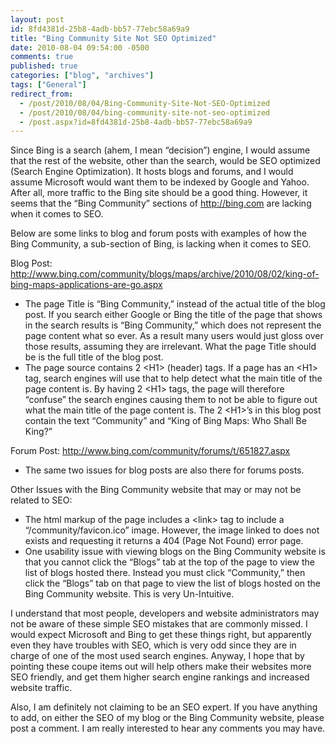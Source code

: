 ```yaml
---
layout: post
id: 8fd4381d-25b8-4adb-bb57-77ebc58a69a9
title: "Bing Community Site Not SEO Optimized"
date: 2010-08-04 09:54:00 -0500
comments: true
published: true
categories: ["blog", "archives"]
tags: ["General"]
redirect_from: 
  - /post/2010/08/04/Bing-Community-Site-Not-SEO-Optimized
  - /post/2010/08/04/bing-community-site-not-seo-optimized
  - /post.aspx?id=8fd4381d-25b8-4adb-bb57-77ebc58a69a9
---
```

<!-- more -->
<p>Since Bing is a search (ahem, I mean &ldquo;decision&rdquo;) engine, I would assume that the rest of the website, other than the search, would be SEO optimized (Search Engine Optimization). It hosts blogs and forums, and I would assume Microsoft would want them to be indexed by Google and Yahoo. After all, more traffic to the Bing site should be a good thing. However, it seems that the &ldquo;Bing Community&rdquo; sections of <a href="http://bing.com">http://bing.com</a> are lacking when it comes to SEO.</p>
<p>Below are some links to blog and forum posts with examples of how the Bing Community, a sub-section of Bing, is lacking when it comes to SEO.</p>
<p>Blog Post: <a title="http://www.bing.com/community/blogs/maps/archive/2010/08/02/king-of-bing-maps-applications-are-go.aspx" href="http://www.bing.com/community/blogs/maps/archive/2010/08/02/king-of-bing-maps-applications-are-go.aspx">http://www.bing.com/community/blogs/maps/archive/2010/08/02/king-of-bing-maps-applications-are-go.aspx</a></p>
<ul>
<li>The page Title is &ldquo;Bing Community,&rdquo; instead of the actual title of the blog post. If you search either Google or Bing the title of the page that shows in the search results is &ldquo;Bing Community,&rdquo; which does not represent the page content what so ever. As a result many users would just gloss over those results, assuming they are irrelevant. What the page Title should be is the full title of the blog post.</li>
<li>The page source contains 2 &lt;H1&gt; (header) tags. If a page has an &lt;H1&gt; tag, search engines will use that to help detect what the main title of the page content is. By having 2 &lt;H1&gt; tags, the page will therefore &ldquo;confuse&rdquo; the search engines causing them to not be able to figure out what the main title of the page content is. The 2 &lt;H1&gt;&rsquo;s in this blog post contain the text &ldquo;Community&rdquo; and &ldquo;King of Bing Maps: Who Shall Be King?&rdquo;</li>
</ul>
<p>Forum Post: <a title="http://www.bing.com/community/forums/t/651827.aspx" href="http://www.bing.com/community/forums/t/651827.aspx">http://www.bing.com/community/forums/t/651827.aspx</a></p>
<ul>
<li>The same two issues for blog posts are also there for forums posts.</li>
</ul>
<p>Other Issues with the Bing Community website that may or may not be related to SEO:</p>
<ul>
<li>The html markup of the page includes a &lt;link&gt; tag to include a &ldquo;/community/favicon.ico&rdquo; image. However, the image linked to does not exists and requesting it returns a 404 (Page Not Found) error page.</li>
<li>One usability issue with viewing blogs on the Bing Community website is that you cannot click the &ldquo;Blogs&rdquo; tab at the top of the page to view the list of blogs hosted there. Instead you must click &ldquo;Community,&rdquo; then click the &ldquo;Blogs&rdquo; tab on that page to view the list of blogs hosted on the Bing Community website. This is very Un-Intuitive.</li>
</ul>
<p>I understand that most people, developers and website administrators may not be aware of these simple SEO mistakes that are commonly missed. I would expect Microsoft and Bing to get these things right, but apparently even they have troubles with SEO, which is very odd since they are in charge of one of the most used search engines. Anyway, I hope that by pointing these coupe items out will help others make their websites more SEO friendly, and get them higher search engine rankings and increased website traffic.</p>
<p>Also, I am definitely not claiming to be an SEO expert. If you have anything to add, on either the SEO of my blog or the Bing Community website, please post a comment. I am really interested to hear any comments you may have.</p>
